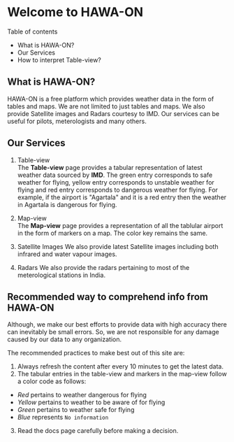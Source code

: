 # Welcome to HAWA-ON    

Table of contents    
- What is HAWA-ON?
- Our Services
- How to interpret Table-view?

## What is HAWA-ON?
HAWA-ON is a free platform which provides weather data in the form of tables and maps. We are not limited to just tables and maps. We also provide Satellite images and Radars courtesy to IMD. Our services can be useful for pilots, meterologists and many others.    

## Our Services
1. Table-view    
The **Table-view** page provides a tabular representation of latest weather data sourced by **IMD**. The green entry corresponds to safe weather for flying, yellow entry corresponds to unstable weather for flying and red entry corresponds to dangerous weather for flying. For example, if the airport is "Agartala" and it is a red entry then the weather in Agartala is dangerous for flying.    

2. Map-view    
The **Map-view** page provides a representation of all the tablular airport in the form of markers on a map. The color key remains the same.

3. Satellite Images
We also provide latest Satellite images including both infrared and water vapour images.

4. Radars
We also provide the radars pertaining to most of the meterological stations in India.

## Recommended way to comprehend info from HAWA-ON    
Although, we make our best efforts to provide data with high accuracy there can inevitably be small errors. So, we are not responsible for any damage caused by our data to any organization.    

The recommended practices to make best out of this site are:
1. Always refresh the content after every 10 minutes to get the latest data.
2. The tabular entries in the table-view and markers in the map-view follow a color code as follows:
- *Red* pertains to weather dangerous for flying
- *Yellow* pertains to weather to be aware of for flying
- *Green* pertains to weather safe for flying
- *Blue* represents `No information`
3. Read the docs page carefully before making a decision.

